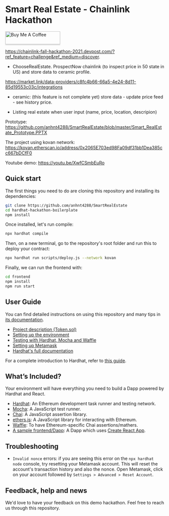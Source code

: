 # Smart Real Estate - Chainlink Hackathon

<a href="https://www.buymeacoffee.com/anhfactor" target="_blank"><img src="https://www.buymeacoffee.com/assets/img/custom_images/orange_img.png" alt="Buy Me A Coffee" style="height: 41px !important;width: 174px !important;box-shadow: 0px 3px 2px 0px rgba(190, 190, 190, 0.5) !important;-webkit-box-shadow: 0px 3px 2px 0px rgba(190, 190, 190, 0.5) !important;" ></a>

https://chainlink-fall-hackathon-2021.devpost.com/?ref_feature=challenge&ref_medium=discover.

- ChooseRealEstate. ProspectNow chainlink (to inspect price in 50 state in US) and store data to ceramic profile. 

https://market.link/data-providers/c8fc4b66-66a5-4e24-8d11-85d19553c03c/integrations

- ceramic: (this feature is not complete yet)
store data - update price feed - see history price.

- Listing real estate when user input (name, price, location, descripion)

Prototype: https://github.com/anhnt4288/SmartRealEstate/blob/master/Smart_RealEstate_Prototype.PPTX 

The project using kovan network: 
https://kovan.etherscan.io/address/0x2065E703ed98Fa09df31bb1Dea385cc667bDCfF0

Youtube demo: https://youtu.be/XwfCSmbEuRo

## Quick start

The first things you need to do are cloning this repository and installing its
dependencies:

```sh
git clone https://github.com/anhnt4288/SmartRealEstate
cd hardhat-hackathon-boilerplate
npm install
```

Once installed, let's run compile:

```sh
npx hardhat compile
```

Then, on a new terminal, go to the repository's root folder and run this to
deploy your contract:

```sh
npx hardhat run scripts/deploy.js --network kovan
```

Finally, we can run the frontend with:

```sh
cd frontend
npm install
npm run start
```

## User Guide

You can find detailed instructions on using this repository and many tips in [its documentation](https://hardhat.org/tutorial).

- [Project description (Token.sol)](https://hardhat.org/tutorial/4-contracts/)
- [Setting up the environment](https://hardhat.org/tutorial/1-setup/)
- [Testing with Hardhat, Mocha and Waffle](https://hardhat.org/tutorial/5-test/)
- [Setting up Metamask](https://hardhat.org/tutorial/8-frontend/#setting-up-metamask)
- [Hardhat's full documentation](https://hardhat.org/getting-started/)

For a complete introduction to Hardhat, refer to [this guide](https://hardhat.org/getting-started/#overview).

## What’s Included?

Your environment will have everything you need to build a Dapp powered by Hardhat and React.

- [Hardhat](https://hardhat.org/): An Ethereum development task runner and testing network.
- [Mocha](https://mochajs.org/): A JavaScript test runner.
- [Chai](https://www.chaijs.com/): A JavaScript assertion library.
- [ethers.js](https://docs.ethers.io/ethers.js/html/): A JavaScript library for interacting with Ethereum.
- [Waffle](https://github.com/EthWorks/Waffle/): To have Ethereum-specific Chai assertions/mathers.
- [A sample frontend/Dapp](./frontend): A Dapp which uses [Create React App](https://github.com/facebook/create-react-app).

## Troubleshooting

- `Invalid nonce` errors: if you are seeing this error on the `npx hardhat node`
  console, try resetting your Metamask account. This will reset the account's
  transaction history and also the nonce. Open Metamask, click on your account
  followed by `Settings > Advanced > Reset Account`.

## Feedback, help and news

We'd love to have your feedback on this demo hackathon. Feel free to reach us through this repository.
